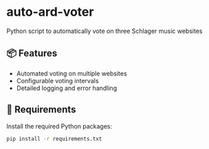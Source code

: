 # auto-ard-voter

Python script to automatically vote on three Schlager music websites 

## 📦 Features

- Automated voting on multiple websites
- Configurable voting intervals
- Detailed logging and error handling

## 🔧 Requirements

Install the required Python packages:

```bash
pip install -r requirements.txt

